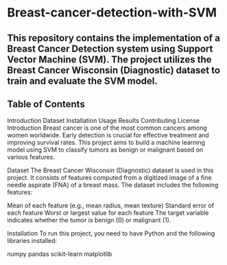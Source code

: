 # Breast-cancer-detection-with-SVM
## This repository contains the implementation of a Breast Cancer Detection system using Support Vector Machine (SVM). The project utilizes the Breast Cancer Wisconsin (Diagnostic) dataset to train and evaluate the SVM model.

## Table of Contents
Introduction
Dataset
Installation
Usage
Results
Contributing
License
Introduction
Breast cancer is one of the most common cancers among women worldwide. Early detection is crucial for effective treatment and improving survival rates. This project aims to build a machine learning model using SVM to classify tumors as benign or malignant based on various features.

Dataset
The Breast Cancer Wisconsin (Diagnostic) dataset is used in this project. It consists of features computed from a digitized image of a fine needle aspirate (FNA) of a breast mass. The dataset includes the following features:

Mean of each feature (e.g., mean radius, mean texture)
Standard error of each feature
Worst or largest value for each feature
The target variable indicates whether the tumor is benign (0) or malignant (1).

Installation
To run this project, you need to have Python and the following libraries installed:

numpy
pandas
scikit-learn
matplotlib

